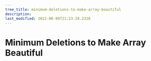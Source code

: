 ```yaml
---
tree_title: minimum-deletions-to-make-array-beautiful
description: 
last_modified: 2022-06-09T21:23:28.2328
---
```


# Minimum Deletions to Make Array Beautiful
